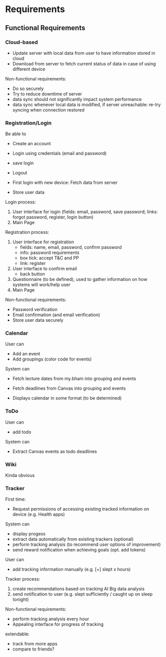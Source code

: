 # Requirements

## Functional Requirements

### Cloud-based

- Update server with local data from user to have information stored in cloud
- Download from server to fetch current status of data in case of using different device

Non-functional requirements:

- Do so securely
- Try to reduce downtime of server
- data sync should not significantly impact system performance
- data sync whenever local data is modified, if server unreachable: re-try syncing when connection restored


### Registration/Login

Be able to
- Create an account
- Login using credentials (email and password)
- save login
- Logout

- First login with new device: Fetch data from server

- Store user data

Login process:
1. User interface for login (fields: email, password, save password; links: forgot password, register, login button)
2. Main Page

Registration process:
1. User interface for registration
   - fields: name, email, password, confirm password
   - info: password requirements
   - box tick: accept T&C and PP
   - link: register
2. User interface to confirm email
   - back button
3. Questionnaire (to be defined), used to gather information on how systems will work/help user
4. Main Page


Non-functional requirements:

- Password verification
- Email confirmation (and email verification)
- Store user data securely


### Calendar

User can
- Add an event
- Add groupings (color code for events)

System can
- Fetch lecture dates from my.bham into grouping and events
- Fetch deadlines from Canvas into grouping and events

- Displays calendar in some format (to be determined)

### ToDo

User can
- add todo

System can
- Extract Canvas events as todo deadlines

### Wiki

Kinda obvious

### Tracker

First time:
- Request permissions of accessing existing tracked information on device (e.g. Health apps)

System can
- display progess
- extract data automatically from existing trackers (optional)
- perform tracking analysis (to recommend user options of improvement)
- send reward notification when achieving goals (opt. add tokens)

User can
- add tracking information manually (e.g. [+] slept x hours)

Tracker process:
1. create recommendations based on tracking AI Big data analysis
2. send notification to user (e.g. slept sufficiently / caught up on sleep tonight)

Non-functional requirements:

- perform tracking analysis every hour
- Appealing interface for progress of tracking

extendable: 
- track from more apps
- compare to friends?